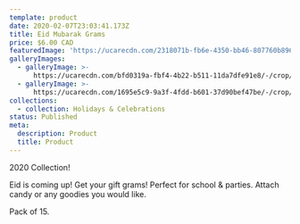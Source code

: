 ```yaml
---
template: product
date: 2020-02-07T23:03:41.173Z
title: Eid Mubarak Grams
price: $6.00 CAD
featuredImage: 'https://ucarecdn.com/2318071b-fb6e-4350-bb46-807760b89690/'
galleryImages:
  - galleryImage: >-
      https://ucarecdn.com/bfd0319a-fbf4-4b22-b511-11da7dfe91e8/-/crop/1720x1383/12,926/-/preview/
  - galleryImage: >-
      https://ucarecdn.com/1695e5c9-9a3f-4fdd-b601-37d90bef47be/-/crop/1732x1512/0,447/-/preview/-/rotate/90/
collections:
  - collection: Holidays & Celebrations
status: Published
meta:
  description: Product
  title: Product
---
```

2020 Collection!

Eid is coming up! Get your gift grams! Perfect for school & parties. Attach candy or any goodies you would like.

Pack of 15.
